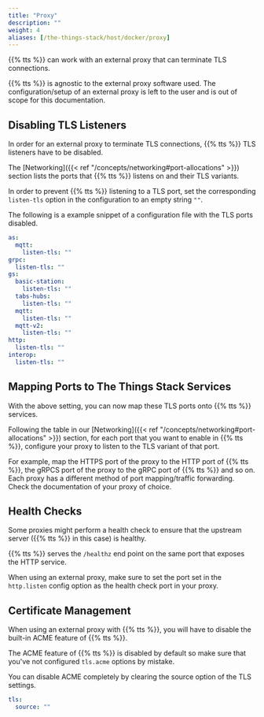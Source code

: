 ```yaml
---
title: "Proxy"
description: ""
weight: 4
aliases: [/the-things-stack/host/docker/proxy]
---
```


{{% tts %}} can work with an external proxy that can terminate TLS connections.

<!--more-->

{{% tts %}} is agnostic to the external proxy software used. The configuration/setup of an external proxy is left to the user and is out of scope for this documentation.

## Disabling TLS Listeners

In order for an external proxy to terminate TLS connections, {{% tts %}} TLS listeners have to be disabled.

The [Networking]({{< ref "/concepts/networking#port-allocations" >}}) section lists the ports that {{% tts %}} listens on and their TLS variants.

In order to prevent {{% tts %}} listening to a TLS port, set the corresponding `listen-tls` option in the configuration to an empty string `""`.

The following is a example snippet of a configuration file with the TLS ports disabled.

```yml
as:
  mqtt:
    listen-tls: ""
grpc:
  listen-tls: ""
gs:
  basic-station:
    listen-tls: ""
  tabs-hubs:
    listen-tls: ""
  mqtt:
    listen-tls: ""
  mqtt-v2:
    listen-tls: ""
http:
  listen-tls: ""
interop:
  listen-tls: ""
```

## Mapping Ports to The Things Stack Services

With the above setting, you can now map these TLS ports onto {{% tts %}} services.

Following the table in our [Networking]({{< ref "/concepts/networking#port-allocations" >}}) section, for each port that you want to enable in {{% tts %}}, configure your proxy to listen to the TLS variant of that port.

For example, map the HTTPS port of the proxy to the HTTP port of {{% tts %}}, the gRPCS port of the proxy to the gRPC port of {{% tts %}} and so on. Each proxy has a different method of port mapping/traffic forwarding. Check the documentation of your proxy of choice.

## Health Checks

Some proxies might perform a health check to ensure that the upstream server ({{% tts %}} in this case) is healthy.

{{% tts %}} serves the `/healthz` end point on the same port that exposes the HTTP service.

When using an external proxy, make sure to set the port set in the `http.listen` config option as the health check port in your proxy.

## Certificate Management

When using an external proxy with {{% tts %}}, you will have to disable the built-in ACME feature of {{% tts %}}.

The ACME feature of {{% tts %}} is disabled by default so make sure that you've not configured `tls.acme` options by mistake.

You can disable ACME completely by clearing the source option of the TLS settings.

```yml
tls:
  source: ""
```
